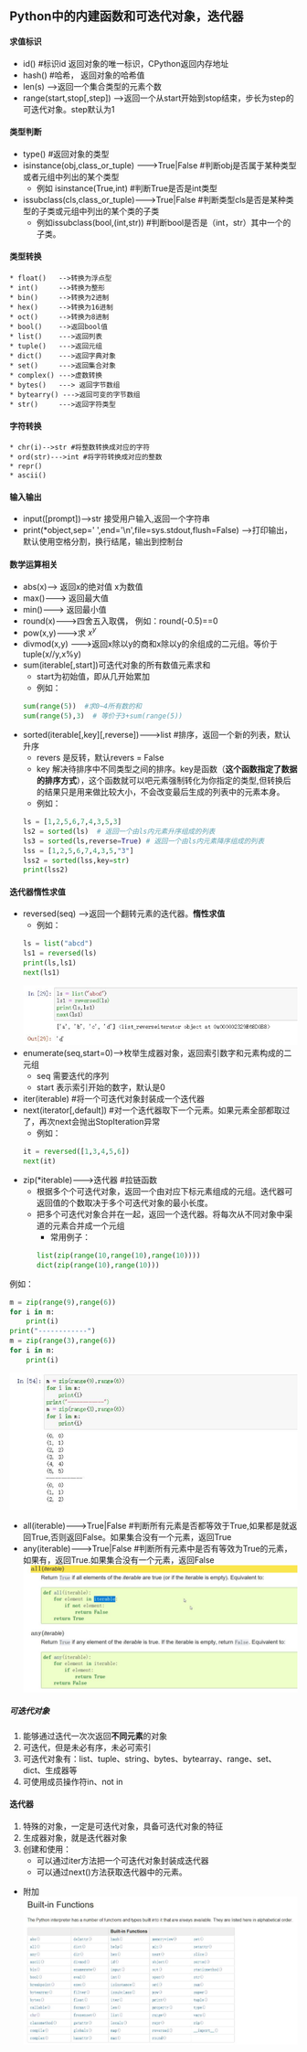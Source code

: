 ## Python中的内建函数和可迭代对象，迭代器
#### 求值标识
* id() #标识id 返回对象的唯一标识，CPython返回内存地址
* hash() #哈希， 返回对象的哈希值
* len(s) -->返回一个集合类型的元素个数
* range(start,stop[,step]) -->返回一个从start开始到stop结束，步长为step的可迭代对象。step默认为1
#### 类型判断
* type() #返回对象的类型
* isinstance(obj,class_or_tuple) --->True|False #判断obj是否属于某种类型或者元组中列出的某个类型
    * 例如 isinstance(True,int) #判断True是否是int类型
* issubclass(cls,class_or_tuple)--->True|False #判断类型cls是否是某种类型的子类或元组中列出的某个类的子类
    * 例如issubclass(bool,(int,str)) #判断bool是否是（int，str）其中一个的子类。
#### 类型转换 
    * float()   -->转换为浮点型
    * int()     -->转换为整形
    * bin()     -->转换为2进制
    * hex()     -->转换为16进制
    * oct()     -->转换为8进制
    * bool()    -->返回bool值
    * list()    --->返回列表
    * tuple()   --->返回元组
    * dict()    --->返回字典对象
    * set()     --->返回集合对象
    * complex() --->虚数转换
    * bytes()   ---> 返回字节数组
    * bytearry() --->返回可变的字节数组
    * str()     --->返回字符类型
#### 字符转换
    * chr(i)-->str #将整数转换成对应的字符
    * ord(str)--->int #将字符转换成对应的整数
    * repr()
    * ascii()
#### 输入输出
* input([prompt])-->str 接受用户输入,返回一个字符串
* print(*object,sep=' ',end='\n',file=sys.stdout,flush=False) -->打印输出，默认使用空格分割，换行结尾，输出到控制台  
#### 数学运算相关
* abs(x)--> 返回x的绝对值 x为数值
* max()---> 返回最大值
* min()---> 返回最小值
* round(x)--->四舍五入取偶， 例如：round(-0.5)==0
* pow(x,y)--->求 $x^y$
* divmod(x,y) --->返回x除以y的商和x除以y的余组成的二元组。等价于tuple(x//y,x%y)
* sum(iterable[,start])可迭代对象的所有数值元素求和
    * start为初始值，即从几开始累加
    * 例如：
    ````python
    sum(range(5))  #求0~4所有数的和
    sum(range(5),3)  # 等价于3+sum(range(5))
    ```` 
* sorted(iterable[,key][,reverse])--->list  #排序，返回一个新的列表，默认升序
    * revers 是反转，默认revers = False
    * key  解决待排序中不同类型之间的排序。key是函数（**这个函数指定了数据的排序方式**），这个函数就可以吧元素强制转化为你指定的类型,但转换后的结果只是用来做比较大小，不会改变最后生成的列表中的元素本身。
    * 例如：
    ````python
    ls = [1,2,5,6,7,4,3,5,3]
    ls2 = sorted(ls)  # 返回一个由ls内元素升序组成的列表
    ls3 = sorted(ls,reverse=True) # 返回一个由ls内元素降序组成的列表
    lss = [1,2,5,6,7,4,3,5,"3"]
    lss2 = sorted(lss,key=str)
    print(lss2)
    ````
#### 迭代器惰性求值
* reversed(seq) -->返回一个翻转元素的迭代器。**惰性求值**
    * 例如：
    ````python
    ls = list("abcd")
    ls1 = reversed(ls)
    print(ls,ls1)
    next(ls1)
    ````  
    ![buitinfun002](https://raw.githubusercontent.com/1263351411/xdd.github.io/master/img/buitinfun002.jpg)  
* enumerate(seq,start=0)-->枚举生成器对象，返回索引数字和元素构成的二元组
    * seq 需要迭代的序列
    * start 表示索引开始的数字，默认是0 
* iter(iterable) #将一个可迭代对象封装成一个迭代器
* next(iterator[,default])  #对一个迭代器取下一个元素。如果元素全部都取过了，再次next会抛出StopIteration异常
    * 例如：
    ````python
    it = reversed([1,3,4,5,6])
    next(it)
    ````  
* zip(*iterable)--->迭代器  #拉链函数 
    * 根据多个个可迭代对象，返回一个由对应下标元素组成的元组。迭代器可返回值的个数取决于多个可迭代对象的最小长度。
    * 把多个可迭代对象合并在一起，返回一个迭代器。将每次从不同对象中渠道的元素合并成一个元组
        * 常用例子：
        ````python
        list(zip(range(10,range(10),range(10))))
        dict(zip(range(10),range(10)))  
        ````  
例如：
````python
m = zip(range(9),range(6))
for i in m:
    print(i)
print("------------")
m = zip(range(3),range(6))
for i in m:
    print(i)
````  
![buitinfun003](https://raw.githubusercontent.com/1263351411/xdd.github.io/master/img/buitinfun003.jpg)  
* all(iterable)--->True|False #判断所有元素是否都等效于True,如果都是就返回True,否则返回False。如果集合没有一个元素，返回True
* any(iterable)--->True|False #判断所有元素中是否有等效为True的元素，如果有，返回True.如果集合没有一个元素，返回False
![buitinfun004](https://raw.githubusercontent.com/1263351411/xdd.github.io/master/img/buitinfun004.jpg)
##### 可迭代对象
1. 能够通过迭代一次次返回**不同元素**的对象
2. 可迭代，但是未必有序，未必可索引
3. 可迭代对象有：list、tuple、string、bytes、bytearray、range、set、dict、生成器等
4. 可使用成员操作符in、not in
#### 迭代器
1. 特殊的对象，一定是可迭代对象，具备可迭代对象的特征
2. 生成器对象，就是迭代器对象
3. 创建和使用：
    * 可以通过iter方法把一个可迭代对象封装成迭代器
    * 可以通过next()方法获取迭代器中的元素。

* 附加
![buitinfun001](https://raw.githubusercontent.com/1263351411/xdd.github.io/master/img/buitinfun001.jpg)